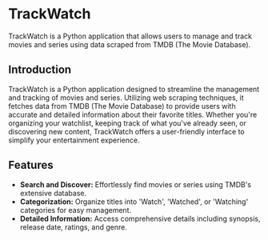 # TrackWatch
TrackWatch is a Python application that allows users to manage and track movies and series using data scraped from TMDB (The Movie Database).


## Introduction

TrackWatch is a Python application designed to streamline the management and tracking of movies and series. Utilizing web scraping techniques, it fetches data from TMDB (The Movie Database) to provide users with accurate and detailed information about their favorite titles. Whether you're organizing your watchlist, keeping track of what you've already seen, or discovering new content, TrackWatch offers a user-friendly interface to simplify your entertainment experience.


## Features

- **Search and Discover:** Effortlessly find movies or series using TMDB's extensive database.
- **Categorization:** Organize titles into 'Watch', 'Watched', or 'Watching' categories for easy management.
- **Detailed Information:** Access comprehensive details including synopsis, release date, ratings, and genre.
